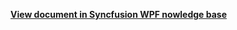 **[View document in Syncfusion WPF nowledge base](https://www.syncfusion.com/kb/12635/how-to-load-scheduler-calendar-within-accordion-in-wpf)**

